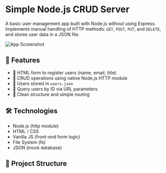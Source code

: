 # Simple Node.js CRUD Server

A basic user management app built with Node.js without using Express.  
Implements manual handling of HTTP methods: `GET`, `POST`, `PUT`, and `DELETE`, and stores user data in a JSON file.

![App Screenshot](./c923bd2a-6157-4e31-bb52-251c99575431.png)

## 🧩 Features

- 🧾 HTML form to register users (name, email, title)
- 🔄 CRUD operations using native Node.js HTTP module
- 💾 Users stored in `users.json`
- 🔎 Query users by ID via URL parameters
- 🧹 Clean structure and simple routing

## 🛠️ Technologies

- Node.js (http module)
- HTML / CSS
- Vanilla JS (front-end form logic)
- File System (fs)
- JSON (mock database)

## 📁 Project Structure
